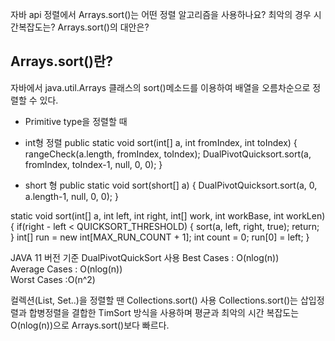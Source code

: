 
자바 api 정렬에서 Arrays.sort()는 어떤 정렬 알고리즘을 사용하나요? 최악의 경우 시간복잡도는? Arrays.sort()의 대안은?

## Arrays.sort()란?

자바에서 java.util.Arrays 클래스의 sort()메소드를 이용하여 배열을 오름차순으로 정렬할 수 있다.

- Primitive type을 정렬할 때
- int형 정렬
	public static void sort(int[] a, int fromIndex, int toIndex) {
		rangeCheck(a.length, fromIndex, toIndex);
		DualPivotQuicksort.sort(a, fromIndex, toIndex-1, null, 0, 0);
	}

- short 형
	public static void sort(short[] a) {
	 DualPivotQuicksort.sort(a, 0, a.length-1, null, 0, 0);
	}

static void sort(int[] a, int left, int right, int[] work, int workBase, int workLen) {
	if(right - left < QUICKSORT_THRESHOLD) {
		sort(a, left, right, true);
		return;
	}
	int[] run = new int[MAX_RUN_COUNT + 1];
	int count = 0;
	run[0] = left;
}

JAVA 11 버전 기준 DualPivotQuickSort 사용
Best Cases : O(nlog(n))  
Average Cases : O(nlog(n))  
Worst Cases :O(n^2)

컬렉션(List, Set..)을 정렬할 땐 Collections.sort() 사용
Collections.sort()는 삽입정렬과 합병정렬을 결합한 TimSort 방식을 사용하며 평균과 최악의 시간 복잡도는 O(nlog(n))으로 Arrays.sort()보다 빠르다.